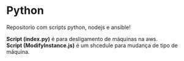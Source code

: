 # Python
Repositorio com scripts python, nodejs e ansible!



<b>Script (index.py)</b> é para desligamento de máquinas na aws.
<br>
<b>Script (ModifyInstance.js)</b>  é um shcedule para mudança de tipo de máquina.
<br>
